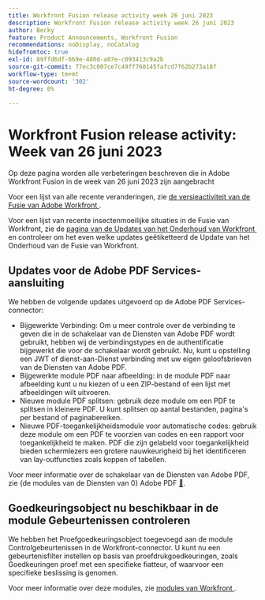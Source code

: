 ```yaml
---
title: Workfront Fusion release activity week 26 juni 2023
description: Workfront Fusion release activity week 26 juni 2023
author: Becky
feature: Product Announcements, Workfront Fusion
recommendations: noDisplay, noCatalog
hidefromtoc: true
exl-id: 89ffd6df-669e-480d-a07e-c093413c9a2b
source-git-commit: 77ec3c007ce7c49ff760145fafcd7f62b273a18f
workflow-type: tm+mt
source-wordcount: '302'
ht-degree: 0%

---
```


# Workfront Fusion release activity: Week van 26 juni 2023

Op deze pagina worden alle verbeteringen beschreven die in Adobe Workfront Fusion in de week van 26 juni 2023 zijn aangebracht

Voor een lijst van alle recente veranderingen, zie [&#x200B; de versieactiviteit van de Fusie van Adobe Workfront &#x200B;](/help/workfront-fusion/fusion-product-releases/fusion-release-activity.md).

Voor een lijst van recente insectenmoeilijke situaties in de Fusie van Workfront, zie de [&#x200B; pagina van de Updates van het Onderhoud van Workfront &#x200B;](https://experienceleague.adobe.com/docs/workfront-known-issues/releases/current-updates.html?lang=nl-NL) en controleer om het even welke updates geëtiketteerd de Update van het Onderhoud van de Fusie van Workfront.

## Updates voor de Adobe PDF Services-aansluiting

We hebben de volgende updates uitgevoerd op de Adobe PDF Services-connector:

* Bijgewerkte Verbinding: Om u meer controle over de verbinding te geven die in de schakelaar van de Diensten van Adobe PDF wordt gebruikt, hebben wij de verbindingstypes en de authentificatie bijgewerkt die voor de schakelaar wordt gebruikt. Nu, kunt u opstelling een JWT of dienst-aan-Dienst verbinding met uw eigen geloofsbrieven van de Diensten van Adobe PDF.
* Bijgewerkte module PDF naar afbeelding: in de module PDF naar afbeelding kunt u nu kiezen of u een ZIP-bestand of een lijst met afbeeldingen wilt uitvoeren.
* Nieuwe module PDF splitsen: gebruik deze module om een PDF te splitsen in kleinere PDF. U kunt splitsen op aantal bestanden, pagina&#39;s per bestand of paginabereiken.
* Nieuwe PDF-toegankelijkheidsmodule voor automatische codes: gebruik deze module om een PDF te voorzien van codes en een rapport voor toegankelijkheid te maken. PDF die zijn gelabeld voor toegankelijkheid bieden schermlezers een grotere nauwkeurigheid bij het identificeren van lay-outfuncties zoals koppen of tabellen.

Voor meer informatie over de schakelaar van de Diensten van Adobe PDF, zie {de modules van de Diensten van 0} Adobe PDF [&#128279;](/help/workfront-fusion/references/apps-and-modules/adobe-connectors/pdf-modules.md).

## Goedkeuringsobject nu beschikbaar in de module Gebeurtenissen controleren

We hebben het Proefgoedkeuringsobject toegevoegd aan de module Controlgebeurtenissen in de Workfront-connector. U kunt nu een gebeurtenisfilter instellen op basis van proefdrukgoedkeuringen, zoals Goedkeuringen proef met een specifieke fiatteur, of waarvoor een specifieke beslissing is genomen.

Voor meer informatie over deze modules, zie [&#x200B; modules van Workfront &#x200B;](/help/workfront-fusion/references/apps-and-modules/adobe-connectors/workfront-modules.md).
